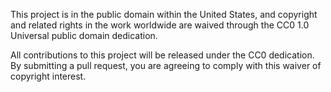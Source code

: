This project is in the public domain within the United States, and copyright and related rights in the work worldwide are waived through the CC0 1.0 Universal public domain dedication. 

All contributions to this project will be released under the CC0 dedication. By submitting a pull request, you are agreeing to comply with this waiver of copyright interest. 

